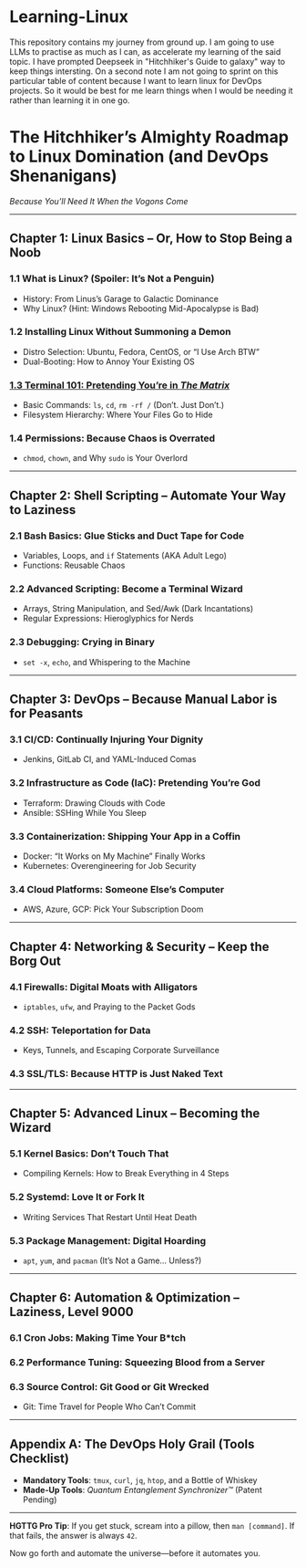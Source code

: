 # Learning-Linux
This repository contains my journey from ground up. I am going to use LLMs to practise as much as I can, as accelerate my learning of the said topic. I have prompted Deepseek in "Hitchhiker's Guide to galaxy" way to keep things intersting. On a second note I am not going to sprint on this particular table of content because I want to learn linux for DevOps projects. So it would be best for me learn things when I would be needing it rather than learning it in one go.

# **The Hitchhiker’s Almighty Roadmap to Linux Domination (and DevOps Shenanigans)**  
*Because You’ll Need It When the Vogons Come*  

---

## **Chapter 1: Linux Basics – Or, How to Stop Being a Noob**  
### 1.1 What is Linux? (Spoiler: It’s Not a Penguin)  
- History: From Linus’s Garage to Galactic Dominance  
- Why Linux? (Hint: Windows Rebooting Mid-Apocalypse is Bad)  
### 1.2 Installing Linux Without Summoning a Demon  
- Distro Selection: Ubuntu, Fedora, CentOS, or “I Use Arch BTW”  
- Dual-Booting: How to Annoy Your Existing OS  
### [1.3 Terminal 101: Pretending You’re in *The Matrix*](Chapter%201/Terminal_101.md)  
- Basic Commands: `ls`, `cd`, `rm -rf /` (Don’t. Just Don’t.)  
- Filesystem Hierarchy: Where Your Files Go to Hide  
### 1.4 Permissions: Because Chaos is Overrated  
- `chmod`, `chown`, and Why `sudo` is Your Overlord  

---

## **Chapter 2: Shell Scripting – Automate Your Way to Laziness**  
### 2.1 Bash Basics: Glue Sticks and Duct Tape for Code  
- Variables, Loops, and `if` Statements (AKA Adult Lego)  
- Functions: Reusable Chaos  
### 2.2 Advanced Scripting: Become a Terminal Wizard  
- Arrays, String Manipulation, and Sed/Awk (Dark Incantations)  
- Regular Expressions: Hieroglyphics for Nerds  
### 2.3 Debugging: Crying in Binary  
- `set -x`, `echo`, and Whispering to the Machine  

---

## **Chapter 3: DevOps – Because Manual Labor is for Peasants**  
### 3.1 CI/CD: Continually Injuring Your Dignity  
- Jenkins, GitLab CI, and YAML-Induced Comas  
### 3.2 Infrastructure as Code (IaC): Pretending You’re God  
- Terraform: Drawing Clouds with Code  
- Ansible: SSHing While You Sleep  
### 3.3 Containerization: Shipping Your App in a Coffin  
- Docker: “It Works on My Machine” Finally Works  
- Kubernetes: Overengineering for Job Security  
### 3.4 Cloud Platforms: Someone Else’s Computer  
- AWS, Azure, GCP: Pick Your Subscription Doom  

---

## **Chapter 4: Networking & Security – Keep the Borg Out**  
### 4.1 Firewalls: Digital Moats with Alligators  
- `iptables`, `ufw`, and Praying to the Packet Gods  
### 4.2 SSH: Teleportation for Data  
- Keys, Tunnels, and Escaping Corporate Surveillance  
### 4.3 SSL/TLS: Because HTTP is Just Naked Text  

---

## **Chapter 5: Advanced Linux – Becoming the Wizard**  
### 5.1 Kernel Basics: Don’t Touch That  
- Compiling Kernels: How to Break Everything in 4 Steps  
### 5.2 Systemd: Love It or Fork It  
- Writing Services That Restart Until Heat Death  
### 5.3 Package Management: Digital Hoarding  
- `apt`, `yum`, and `pacman` (It’s Not a Game… Unless?)  

---

## **Chapter 6: Automation & Optimization – Laziness, Level 9000**  
### 6.1 Cron Jobs: Making Time Your B*tch  
### 6.2 Performance Tuning: Squeezing Blood from a Server  
### 6.3 Source Control: Git Good or Git Wrecked  
- Git: Time Travel for People Who Can’t Commit  

---

## **Appendix A: The DevOps Holy Grail (Tools Checklist)**  
- **Mandatory Tools**: `tmux`, `curl`, `jq`, `htop`, and a Bottle of Whiskey  
- **Made-Up Tools**: *Quantum Entanglement Synchronizer™* (Patent Pending)  

---

**HGTTG Pro Tip**: If you get stuck, scream into a pillow, then `man [command]`. If that fails, the answer is always `42`.  

Now go forth and automate the universe—before it automates you.  